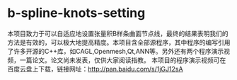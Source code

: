 # b-spline-knots-setting
本项目致力于可以自适应地设置张量积B样条曲面节点线，最终的结果表明我们的方法是有效的，可以极大地提高精度。本项目含全部源程序，其中程序的编写引用了许多开源的C++库，如CAGL,Openmesh,Qt,ANN等。另外还有两个程序演示视频，一篇论文。论文尚未发表，仅供大家阅读指教。
本项目的程序演示视频可在百度云盘上下载，链接网址：http://pan.baidu.com/s/1jGJ12sA
